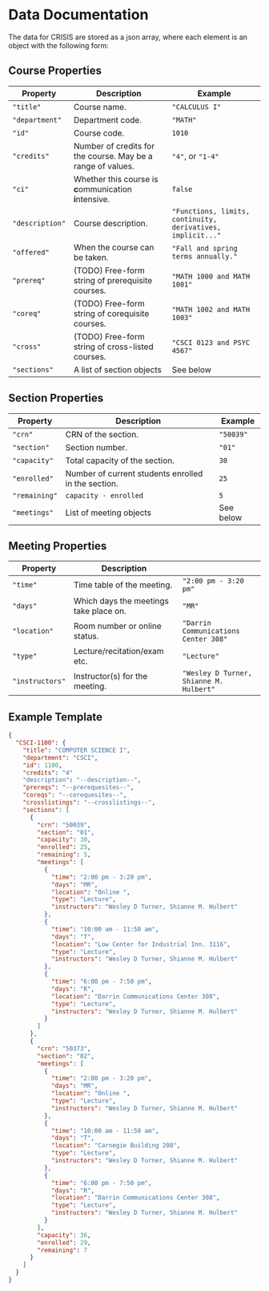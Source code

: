 # Data Documentation

The data for CRISIS are stored as a json array, where each element is
an object with the following form:

## Course Properties

| Property        | Description                                                 | Example                                                     |
|-----------------|-------------------------------------------------------------|-------------------------------------------------------------|
| `"title"`       | Course name.                                                | `"CALCULUS I"`                                              |
| `"department"`  | Department code.                                            | `"MATH"`                                                    |
| `"id"`          | Course code.                                                | `1010`                                                      |
| `"credits"`     | Number of credits for the course. May be a range of values. | `"4"`, or `"1-4"`                                          |
| `"ci"`          | Whether this course is **c**ommunication **i**ntensive.     | `false`                                                     |
| `"description"` | Course description.                                         | `"Functions, limits, continuity, derivatives, implicit..."` |
| `"offered"`     | When the course can be taken.                               | `"Fall and spring terms annually."`                         |
| `"prereq"`      | (TODO) Free-form string of prerequisite courses.            | `"MATH 1000 and MATH 1001"`                                 |
| `"coreq"`       | (TODO) Free-form string of corequisite courses.             | `"MATH 1002 and MATH 1003"`                                 |
| `"cross"`       | (TODO) Free-form string of cross-listed courses.            | `"CSCI 0123 and PSYC 4567"`                                 |
| `"sections"`    | A list of section objects                                   | See below                                                   |

## Section Properties

| Property      | Description                                         | Example   |
|---------------|-----------------------------------------------------|-----------|
| `"crn"`       | CRN of the section.                                 | `"50039"` |
| `"section"`   | Section number.                                     | `"01"`    |
| `"capacity"`  | Total capacity of the section.                      | `30`      |
| `"enrolled"`  | Number of current students enrolled in the section. | `25`      |
| `"remaining"` | `capacity - enrolled`                               | `5`       |
| `"meetings"`  | List of meeting objects                             | See below |

## Meeting Properties

| Property        | Description                            |                                         |
|-----------------|----------------------------------------|-----------------------------------------|
| `"time"`        | Time table of the meeting.             | `"2:00 pm - 3:20 pm"`                   |
| `"days"`        | Which days the meetings take place on. | `"MR"`                                  |
| `"location"`    | Room number or online status.          | `"Darrin Communications Center 308"`    |
| `"type"`        | Lecture/recitation/exam etc.           | `"Lecture"`                             |
| `"instructors"` | Instructor(s) for the meeting.         | `"Wesley D Turner, Shianne M. Hulbert"` |

## Example Template

```json
{
  "CSCI-1100": {
    "title": "COMPUTER SCIENCE I",
    "department": "CSCI",
    "id": 1100,
    "credits": "4"
    "description": "--description--",
    "prereqs": "--prerequesites--",
    "coreqs": "--corequesites--",
    "crosslistings": "--crosslistings--",
    "sections": [
      {
        "crn": "50039",
        "section": "01",
        "capacity": 30,
        "enrolled": 25,
        "remaining": 5,
        "meetings": [
          {
            "time": "2:00 pm - 3:20 pm",
            "days": "MR",
            "location": "Online ",
            "type": "Lecture",
            "instructors": "Wesley D Turner, Shianne M. Hulbert"
          },
          {
            "time": "10:00 am - 11:50 am",
            "days": "T",
            "location": "Low Center for Industrial Inn. 3116",
            "type": "Lecture",
            "instructors": "Wesley D Turner, Shianne M. Hulbert"
          },
          {
            "time": "6:00 pm - 7:50 pm",
            "days": "R",
            "location": "Darrin Communications Center 308",
            "type": "Lecture",
            "instructors": "Wesley D Turner, Shianne M. Hulbert"
          }
        ]
      },
      {
        "crn": "50373",
        "section": "02",
        "meetings": [
          {
            "time": "2:00 pm - 3:20 pm",
            "days": "MR",
            "location": "Online ",
            "type": "Lecture",
            "instructors": "Wesley D Turner, Shianne M. Hulbert"
          },
          {
            "time": "10:00 am - 11:50 am",
            "days": "T",
            "location": "Carnegie Building 208",
            "type": "Lecture",
            "instructors": "Wesley D Turner, Shianne M. Hulbert"
          },
          {
            "time": "6:00 pm - 7:50 pm",
            "days": "R",
            "location": "Darrin Communications Center 308",
            "type": "Lecture",
            "instructors": "Wesley D Turner, Shianne M. Hulbert"
          }
        ],
        "capacity": 36,
        "enrolled": 29,
        "remaining": 7
      }
    ]
  }
}
```
